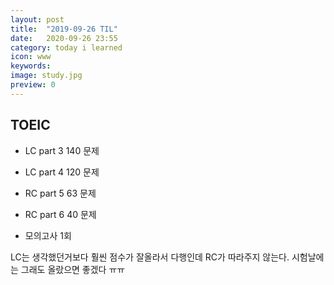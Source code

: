 ```yaml
---
layout: post
title:  "2019-09-26 TIL"
date:   2020-09-26 23:55
category: today i learned
icon: www
keywords: 
image: study.jpg
preview: 0
---
```



## TOEIC
- LC part 3 140 문제
- LC part 4 120 문제

- RC part 5 63 문제
- RC part 6 40 문제

- 모의고사 1회

LC는 생각했던거보다 훨씬 점수가 잘올라서 다행인데 RC가 따라주지 않는다. 시험날에는 그래도 올랐으면 좋겠다 ㅠㅠ